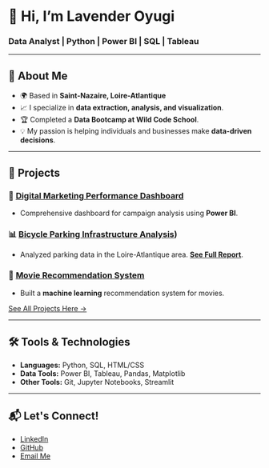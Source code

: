 # 👋 Hi, I’m Lavender Oyugi
### Data Analyst | Python | Power BI | SQL | Tableau

---

## 🌟 About Me
- 🌍 Based in **Saint-Nazaire, Loire-Atlantique**
- 📈 I specialize in **data extraction, analysis, and visualization**.
- 🏆 Completed a **Data Bootcamp at Wild Code School**.
- 💡 My passion is helping individuals and businesses make **data-driven decisions**.

---

## 💼 Projects
### 🚀 **[Digital Marketing Performance Dashboard](link-to-repo)**
- Comprehensive dashboard for campaign analysis using **Power BI**.

### 📊 **[Bicycle Parking Infrastructure Analysis](https://github.com/lavenderoyugi/-Bicycle-Parking-Infrastructure-Analysis-in-the-Loire-Atlantique-Area-))**
- Analyzed parking data in the Loire-Atlantique area. **[See Full Report](link-to-repo)**.

### 🤖 **[Movie Recommendation System](link-to-repo)**
- Built a **machine learning** recommendation system for movies.

[See All Projects Here →](link-to-all-projects)

---

## 🛠️ Tools & Technologies
- **Languages:** Python, SQL, HTML/CSS
- **Data Tools:** Power BI, Tableau, Pandas, Matplotlib
- **Other Tools:** Git, Jupyter Notebooks, Streamlit

---

## 📬 Let's Connect!
- [LinkedIn](https://www.linkedin.com/in/lavender-oyugianalyst/)
- [GitHub](https://github.com/Lovelylove03)
- [Email Me](lavenderoyugi1@gmail.com)



